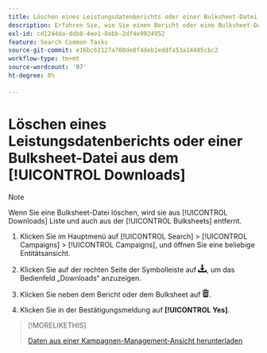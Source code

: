 ```yaml
---
title: Löschen eines Leistungsdatenberichts oder einer Bulksheet-Datei aus dem [!UICONTROL Downloads]
description: Erfahren Sie, wie Sie einen Bericht oder eine Bulksheet-Datei löschen, die Sie als Kampagnenverwaltungsansicht heruntergeladen haben.
exl-id: cd1244da-ddb8-4ee1-8ebb-2df4e9924952
feature: Search Common Tasks
source-git-commit: e16bc62127a708de8f4deb1eddfa53a14405cbc2
workflow-type: tm+mt
source-wordcount: '97'
ht-degree: 0%

---
```


# Löschen eines Leistungsdatenberichts oder einer Bulksheet-Datei aus dem [!UICONTROL Downloads]

>[!NOTE]
>
>Wenn Sie eine Bulksheet-Datei löschen, wird sie aus [!UICONTROL Downloads] Liste und auch aus der [!UICONTROL Bulksheets] entfernt.

1. Klicken Sie im Hauptmenü auf [!UICONTROL Search] > [!UICONTROL Campaigns] > [!UICONTROL Campaigns], und öffnen Sie eine beliebige Entitätsansicht.

1. Klicken Sie auf der rechten Seite der Symbolleiste auf ![Bericht herunterladen](/help/search-social-commerce/assets/download.png "Bericht herunterladen"), um das Bedienfeld „Downloads“ anzuzeigen.

1. Klicken Sie neben dem Bericht oder dem Bulksheet auf ![Löschen](/help/search-social-commerce/assets/delete.png "Löschen").

1. Klicken Sie in der Bestätigungsmeldung auf **[!UICONTROL Yes]**.

>[!MORELIKETHIS]
>
>[Daten aus einer Kampagnen-Management-Ansicht herunterladen](/help/search-social-commerce/common-tasks/navigation-editing-selection/download.md)
